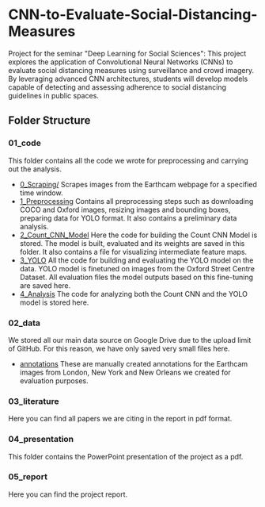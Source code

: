 # CNN-to-Evaluate-Social-Distancing-Measures
Project for the seminar "Deep Learning for Social Sciences": This project explores the application of Convolutional Neural Networks (CNNs) to evaluate social distancing measures using surveillance and crowd imagery. By leveraging advanced CNN architectures, students will develop models capable of detecting and assessing adherence to social distancing guidelines in public spaces.  

## Folder Structure

### 01_code

This folder contains all the code we wrote for preprocessing and carrying out the analysis.

* [0_Scraping/](01_code/0_Scraping) Scrapes images from the Earthcam webpage for a specified time window.
* [1_Preprocessing](01_code/1_Preprocessing) Contains all preprocessing steps such as downloading COCO and Oxford images, resizing images and     bounding boxes, preparing data for YOLO format. It also contains a preliminary data analysis.
* [2_Count_CNN_Model](01_code/2_Count_CNN_model) Here the code for building the Count CNN Model is stored. The model is built, evaluated and its weights are saved in this folder. It also contains a file for visualizing intermediate feature maps.
* [3_YOLO](01_code/3_YOLO) All the code for building and evaluating the YOLO model on the data. YOLO model is finetuned on images from the Oxford Street Centre Dataset. All evaluation files the model outputs based on this fine-tuning are saved here.
* [4_Analysis](01_code/4_Analysis) The code for analyzing both the Count CNN and the YOLO model is stored here.

### 02_data

We stored all our main data source on Google Drive due to the upload limit of GitHub. For this reason, we have only saved very small files here.

* [annotations](02_data/annotations) These are manually created annotations for the Earthcam images from London, New York and New Orleans we created for evaluation purposes.

### 03_literature

Here you can find all papers we are citing in the report in pdf format.

### 04_presentation

This folder contains the PowerPoint presentation of the project as a pdf.

### 05_report

Here you can find the project report.